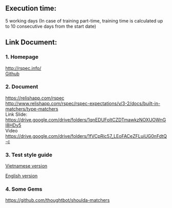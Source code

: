 ## Execution time:
5 working days (In case of training part-time, training time is calculated up to 10 consecutive days from the start date)
## Link Document:
### 1. Homepage
http://rspec.info/<br>
[Github](https://github.com/rspec/rspec)

### 2. Document
https://relishapp.com/rspec
<br>
http://www.relishapp.com/rspec/rspec-expectations/v/3-2/docs/built-in-matchers/type-matchers
<br>
Link Slide: https://drive.google.com/drive/folders/1qnEDUFoltCZDTmawkzNOXUOWnGI8HDy5
<br>
Video
https://drive.google.com/drive/folders/1fVCpRic57_LEoFACeZFLuiUG0nFdtQ-c

### 3. Test style guide
[Vietnamese version](https://github.com/framgia/coding-standards/blob/master/vn/rails/test.md)

[English version](https://github.com/framgia/coding-standards/blob/master/eng/rails/test.md)

### 4. Some Gems
https://github.com/thoughtbot/shoulda-matchers
